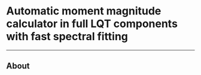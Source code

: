 # Automatic moment magnitude calculator in full LQT components with fast spectral fitting



------------
## About